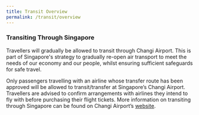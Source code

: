 ```yaml
---
title: Transit Overview
permalink: /transit/overview
---
```


### Transiting Through Singapore

Travellers will gradually be allowed to transit through Changi Airport. This is part of Singapore's strategy to gradually re-open air transport to meet the needs of our economy and our people, whilst ensuring sufficient safeguards for safe travel.

Only passengers travelling with an airline whose transfer route has been approved will be allowed to transit/transfer at Singapore’s Changi Airport. Travellers are advised to confirm arrangements with airlines they intend to fly with before purchasing their flight tickets. More information on transiting through Singapore can be found on Changi Airport’s [website](https://www.changiairport.com/en/airport-guide/Covid-19/transiting-through-airport.html).
